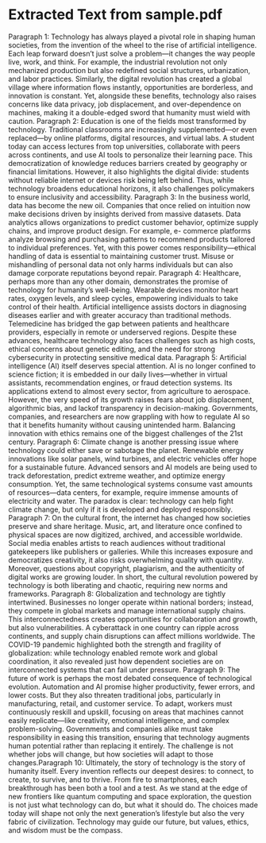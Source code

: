 # Extracted Text from sample.pdf

Paragraph 1:
Technology has always played a pivotal role in shaping human societies, from the invention of the
wheel to the rise of artificial intelligence. Each leap forward doesn’t just solve a problem—it changes
the way people live, work, and think. For example, the industrial revolution not only mechanized
production but also redefined social structures, urbanization, and labor practices. Similarly, the
digital revolution has created a global village where information flows instantly, opportunities are
borderless, and innovation is constant. Yet, alongside these benefits, technology also raises concerns
like data privacy, job displacement, and over-dependence on machines, making it a double-edged
sword that humanity must wield with caution.
Paragraph 2:
Education is one of the fields most transformed by technology. Traditional classrooms are
increasingly supplemented—or even replaced—by online platforms, digital resources, and virtual
labs. A student today can access lectures from top universities, collaborate with peers across
continents, and use AI tools to personalize their learning pace. This democratization of knowledge
reduces barriers created by geography or financial limitations. However, it also highlights the digital
divide: students without reliable internet or devices risk being left behind. Thus, while technology
broadens educational horizons, it also challenges policymakers to ensure inclusivity and accessibility.
Paragraph 3:
In the business world, data has become the new oil. Companies that once relied on intuition now
make decisions driven by insights derived from massive datasets. Data analytics allows organizations
to predict customer behavior, optimize supply chains, and improve product design. For example, e-
commerce platforms analyze browsing and purchasing patterns to recommend products tailored to
individual preferences. Yet, with this power comes responsibility—ethical handling of data is
essential to maintaining customer trust. Misuse or mishandling of personal data not only harms
individuals but can also damage corporate reputations beyond repair.
Paragraph 4:
Healthcare, perhaps more than any other domain, demonstrates the promise of technology for
humanity’s well-being. Wearable devices monitor heart rates, oxygen levels, and sleep cycles,
empowering individuals to take control of their health. Artificial intelligence assists doctors in
diagnosing diseases earlier and with greater accuracy than traditional methods. Telemedicine has
bridged the gap between patients and healthcare providers, especially in remote or underserved
regions. Despite these advances, healthcare technology also faces challenges such as high costs,
ethical concerns about genetic editing, and the need for strong cybersecurity in protecting sensitive
medical data.
Paragraph 5:
Artificial intelligence (AI) itself deserves special attention. AI is no longer confined to science fiction;
it is embedded in our daily lives—whether in virtual assistants, recommendation engines, or fraud
detection systems. Its applications extend to almost every sector, from agriculture to aerospace.
However, the very speed of its growth raises fears about job displacement, algorithmic bias, and lackof transparency in decision-making. Governments, companies, and researchers are now grappling
with how to regulate AI so that it benefits humanity without causing unintended harm. Balancing
innovation with ethics remains one of the biggest challenges of the 21st century.
Paragraph 6:
Climate change is another pressing issue where technology could either save or sabotage the planet.
Renewable energy innovations like solar panels, wind turbines, and electric vehicles offer hope for a
sustainable future. Advanced sensors and AI models are being used to track deforestation, predict
extreme weather, and optimize energy consumption. Yet, the same technological systems consume
vast amounts of resources—data centers, for example, require immense amounts of electricity and
water. The paradox is clear: technology can help fight climate change, but only if it is developed and
deployed responsibly.
Paragraph 7:
On the cultural front, the internet has changed how societies preserve and share heritage. Music, art,
and literature once confined to physical spaces are now digitized, archived, and accessible
worldwide. Social media enables artists to reach audiences without traditional gatekeepers like
publishers or galleries. While this increases exposure and democratizes creativity, it also risks
overwhelming quality with quantity. Moreover, questions about copyright, plagiarism, and the
authenticity of digital works are growing louder. In short, the cultural revolution powered by
technology is both liberating and chaotic, requiring new norms and frameworks.
Paragraph 8:
Globalization and technology are tightly intertwined. Businesses no longer operate within national
borders; instead, they compete in global markets and manage international supply chains. This
interconnectedness creates opportunities for collaboration and growth, but also vulnerabilities. A
cyberattack in one country can ripple across continents, and supply chain disruptions can affect
millions worldwide. The COVID-19 pandemic highlighted both the strength and fragility of
globalization: while technology enabled remote work and global coordination, it also revealed just
how dependent societies are on interconnected systems that can fail under pressure.
Paragraph 9:
The future of work is perhaps the most debated consequence of technological evolution. Automation
and AI promise higher productivity, fewer errors, and lower costs. But they also threaten traditional
jobs, particularly in manufacturing, retail, and customer service. To adapt, workers must continuously
reskill and upskill, focusing on areas that machines cannot easily replicate—like creativity, emotional
intelligence, and complex problem-solving. Governments and companies alike must take
responsibility in easing this transition, ensuring that technology augments human potential rather
than replacing it entirely. The challenge is not whether jobs will change, but how societies will adapt
to those changes.Paragraph 10:
Ultimately, the story of technology is the story of humanity itself. Every invention reflects our
deepest desires: to connect, to create, to survive, and to thrive. From fire to smartphones, each
breakthrough has been both a tool and a test. As we stand at the edge of new frontiers like quantum
computing and space exploration, the question is not just what technology can do, but what it should
do. The choices made today will shape not only the next generation’s lifestyle but also the very fabric
of civilization. Technology may guide our future, but values, ethics, and wisdom must be the
compass.